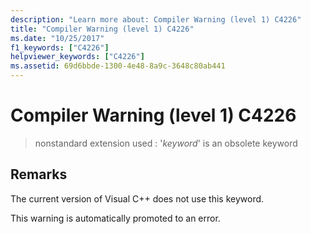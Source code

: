 ```yaml
---
description: "Learn more about: Compiler Warning (level 1) C4226"
title: "Compiler Warning (level 1) C4226"
ms.date: "10/25/2017"
f1_keywords: ["C4226"]
helpviewer_keywords: ["C4226"]
ms.assetid: 69d6bbde-1300-4e48-8a9c-3648c80ab441
---
```

# Compiler Warning (level 1) C4226

> nonstandard extension used : '*keyword*' is an obsolete keyword

## Remarks

The current version of Visual C++ does not use this keyword.

This warning is automatically promoted to an error.
